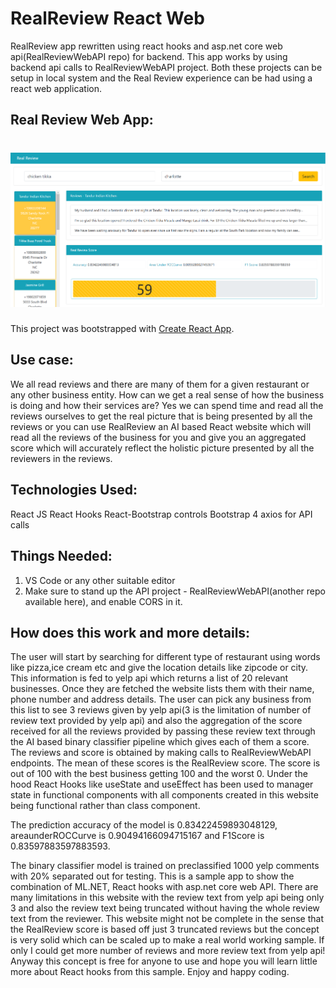 # RealReview React Web
RealReview app rewritten using react hooks and asp.net core web api(RealReviewWebAPI repo) for backend. This app works by using backend api calls to RealReviewWebAPI project. Both these projects can be setup in local system and the Real Review experience can be had using a react web application.

## Real Review Web App: ##
![Alt text](https://github.com/cakiran/RealReviewReactWeb/blob/master/RealReviewReactHookMainView.PNG?raw=true "Real Review web app")
=======
This project was bootstrapped with [Create React App](https://github.com/facebook/create-react-app).

## Use case: ##
We all read reviews and there are many of them for a given restaurant or any other business entity. How can we get a real sense of how the business is doing and how their services are? Yes we can spend time and read all the reviews ourselves to get the real picture that is being presented by all the reviews or you can use RealReview an AI based React website which will read all the reviews of the business for you and give you an aggregated score which will accurately reflect the holistic picture presented by all the reviewers in the reviews. 

## Technologies Used: ##

React JS 
React Hooks
React-Bootstrap controls
Bootstrap 4
axios for API calls

## Things Needed: ##

1. VS Code or any other suitable editor
2. Make sure to stand up the API project - RealReviewWebAPI(another repo available here), and enable CORS in it. 

## How does this work and more details: ##
The user will start by searching for different type of restaurant using words like pizza,ice cream  etc and give the location details like zipcode or city. This information is fed to yelp api which returns a list of 20 relevant businesses. Once they are fetched the website lists them with their name, phone number and address details. The user can pick any business from this list to see 3 reviews given by yelp api(3 is the limitation of number of review text provided by yelp api) and also the aggregation of the score received for all the reviews provided by passing these review text through the AI based binary classifier pipeline which gives each of them a score. The reviews and score is obtained by making calls to RealReviewWebAPI endpoints. The mean of these scores is the RealReview score. The score is out of 100 with the best business getting 100 and the worst 0. Under the hood React Hooks like useState and useEffect has been used to manager state in functional components with all components created in this website being functional rather than class component. 

The prediction accuracy of the model is 0.83422459893048129, areaunderROCCurve is 0.90494166094715167 and F1Score is 0.83597883597883593.

The binary classifier model is trained on preclassified 1000 yelp comments with 20% separated out for testing. This is a sample app to show the combination of ML.NET, React hooks with asp.net core web API. There are many limitations in this website with the review text from yelp api being only 3 and also the review text being truncated without having the whole review text from the reviewer. This website might not be complete in the sense that the RealReview score is based off just 3 truncated reviews but the concept is very solid which can be scaled up to make a real world working sample. If only I could get more number of reviews and more review text from yelp api! Anyway this concept is free for anyone to use and hope you will learn little more about React hooks from this sample. Enjoy and happy coding. 
